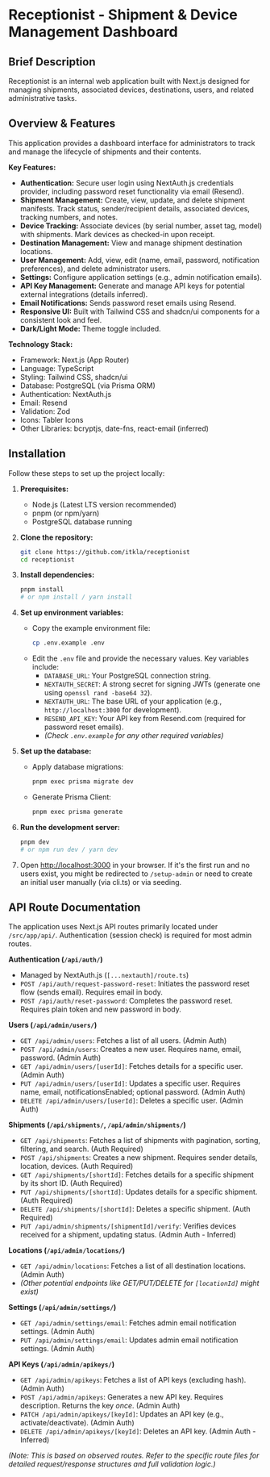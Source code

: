 # Receptionist - Shipment & Device Management Dashboard

## Brief Description

Receptionist is an internal web application built with Next.js designed for managing shipments, associated devices, destinations, users, and related administrative tasks.

## Overview & Features

This application provides a dashboard interface for administrators to track and manage the lifecycle of shipments and their contents.

**Key Features:**

*   **Authentication:** Secure user login using NextAuth.js credentials provider, including password reset functionality via email (Resend).
*   **Shipment Management:** Create, view, update, and delete shipment manifests. Track status, sender/recipient details, associated devices, tracking numbers, and notes.
*   **Device Tracking:** Associate devices (by serial number, asset tag, model) with shipments. Mark devices as checked-in upon receipt.
*   **Destination Management:** View and manage shipment destination locations.
*   **User Management:** Add, view, edit (name, email, password, notification preferences), and delete administrator users.
*   **Settings:** Configure application settings (e.g., admin notification emails).
*   **API Key Management:** Generate and manage API keys for potential external integrations (details inferred).
*   **Email Notifications:** Sends password reset emails using Resend.
*   **Responsive UI:** Built with Tailwind CSS and shadcn/ui components for a consistent look and feel.
*   **Dark/Light Mode:** Theme toggle included.

**Technology Stack:**

*   Framework: Next.js (App Router)
*   Language: TypeScript
*   Styling: Tailwind CSS, shadcn/ui
*   Database: PostgreSQL (via Prisma ORM)
*   Authentication: NextAuth.js
*   Email: Resend
*   Validation: Zod
*   Icons: Tabler Icons
*   Other Libraries: bcryptjs, date-fns, react-email (inferred)

## Installation

Follow these steps to set up the project locally:

1.  **Prerequisites:**
    *   Node.js (Latest LTS version recommended)
    *   pnpm (or npm/yarn)
    *   PostgreSQL database running

2.  **Clone the repository:**
    ```bash
    git clone https://github.com/itkla/receptionist
    cd receptionist
    ```

3.  **Install dependencies:**
    ```bash
    pnpm install
    # or npm install / yarn install
    ```

4.  **Set up environment variables:**
    *   Copy the example environment file:
        ```bash
        cp .env.example .env
        ```
    *   Edit the `.env` file and provide the necessary values. Key variables include:
        *   `DATABASE_URL`: Your PostgreSQL connection string.
        *   `NEXTAUTH_SECRET`: A strong secret for signing JWTs (generate one using `openssl rand -base64 32`).
        *   `NEXTAUTH_URL`: The base URL of your application (e.g., `http://localhost:3000` for development).
        *   `RESEND_API_KEY`: Your API key from Resend.com (required for password reset emails).
        *   *(Check `.env.example` for any other required variables)*

5.  **Set up the database:**
    *   Apply database migrations:
        ```bash
        pnpm exec prisma migrate dev
        ```
    *   Generate Prisma Client:
        ```bash
        pnpm exec prisma generate
        ```

6.  **Run the development server:**
    ```bash
    pnpm dev
    # or npm run dev / yarn dev
    ```

7.  Open [http://localhost:3000](http://localhost:3000) in your browser. If it's the first run and no users exist, you might be redirected to `/setup-admin` or need to create an initial user manually (via cli.ts) or via seeding.

## API Route Documentation

The application uses Next.js API routes primarily located under `/src/app/api/`. Authentication (session check) is required for most admin routes.

**Authentication (`/api/auth/`)**

*   Managed by NextAuth.js (`[...nextauth]/route.ts`)
*   `POST /api/auth/request-password-reset`: Initiates the password reset flow (sends email). Requires email in body.
*   `POST /api/auth/reset-password`: Completes the password reset. Requires plain token and new password in body.

**Users (`/api/admin/users/`)**

*   `GET /api/admin/users`: Fetches a list of all users. (Admin Auth)
*   `POST /api/admin/users`: Creates a new user. Requires name, email, password. (Admin Auth)
*   `GET /api/admin/users/[userId]`: Fetches details for a specific user. (Admin Auth)
*   `PUT /api/admin/users/[userId]`: Updates a specific user. Requires name, email, notificationsEnabled; optional password. (Admin Auth)
*   `DELETE /api/admin/users/[userId]`: Deletes a specific user. (Admin Auth)

**Shipments (`/api/shipments/`, `/api/admin/shipments/`)**

*   `GET /api/shipments`: Fetches a list of shipments with pagination, sorting, filtering, and search. (Auth Required)
*   `POST /api/shipments`: Creates a new shipment. Requires sender details, location, devices. (Auth Required)
*   `GET /api/shipments/[shortId]`: Fetches details for a specific shipment by its short ID. (Auth Required)
*   `PUT /api/shipments/[shortId]`: Updates details for a specific shipment. (Auth Required)
*   `DELETE /api/shipments/[shortId]`: Deletes a specific shipment. (Auth Required)
*   `PUT /api/admin/shipments/[shipmentId]/verify`: Verifies devices received for a shipment, updating status. (Admin Auth - Inferred)

**Locations (`/api/admin/locations/`)**

*   `GET /api/admin/locations`: Fetches a list of all destination locations. (Admin Auth)
*   *(Other potential endpoints like GET/PUT/DELETE for `[locationId]` might exist)*

**Settings (`/api/admin/settings/`)**

*   `GET /api/admin/settings/email`: Fetches admin email notification settings. (Admin Auth)
*   `PUT /api/admin/settings/email`: Updates admin email notification settings. (Admin Auth)

**API Keys (`/api/admin/apikeys/`)**

*   `GET /api/admin/apikeys`: Fetches a list of API keys (excluding hash). (Admin Auth)
*   `POST /api/admin/apikeys`: Generates a new API key. Requires description. Returns the key *once*. (Admin Auth)
*   `PATCH /api/admin/apikeys/[keyId]`: Updates an API key (e.g., activate/deactivate). (Admin Auth)
*   `DELETE /api/admin/apikeys/[keyId]`: Deletes an API key. (Admin Auth - Inferred)

*(Note: This is based on observed routes. Refer to the specific route files for detailed request/response structures and full validation logic.)*
